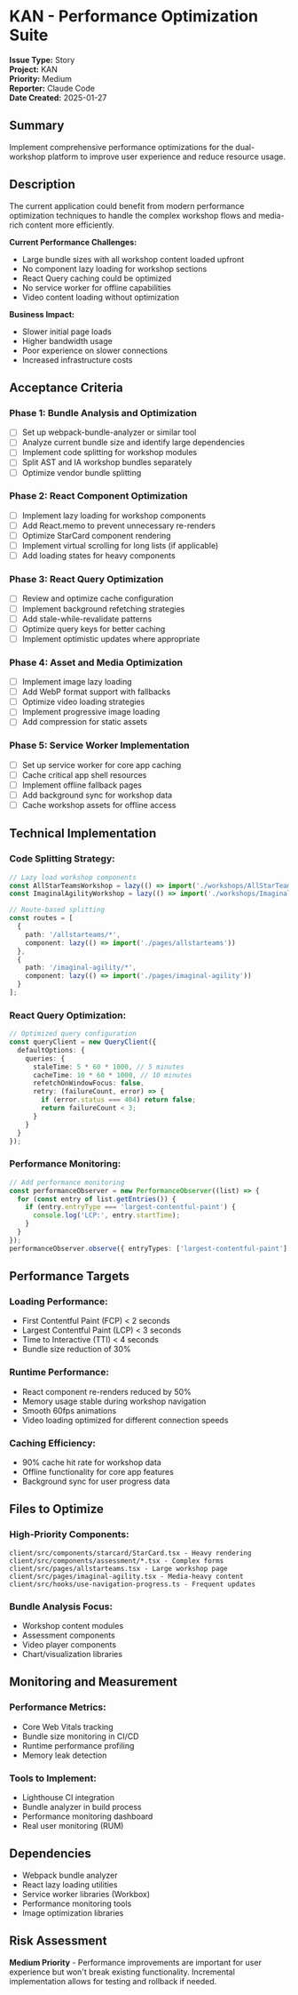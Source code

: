 # KAN - Performance Optimization Suite

**Issue Type:** Story  
**Project:** KAN  
**Priority:** Medium  
**Reporter:** Claude Code  
**Date Created:** 2025-01-27

## Summary
Implement comprehensive performance optimizations for the dual-workshop platform to improve user experience and reduce resource usage.

## Description
The current application could benefit from modern performance optimization techniques to handle the complex workshop flows and media-rich content more efficiently.

**Current Performance Challenges:**
- Large bundle sizes with all workshop content loaded upfront
- No component lazy loading for workshop sections
- React Query caching could be optimized
- No service worker for offline capabilities
- Video content loading without optimization

**Business Impact:**
- Slower initial page loads
- Higher bandwidth usage
- Poor experience on slower connections
- Increased infrastructure costs

## Acceptance Criteria

### Phase 1: Bundle Analysis and Optimization
- [ ] Set up webpack-bundle-analyzer or similar tool
- [ ] Analyze current bundle size and identify large dependencies
- [ ] Implement code splitting for workshop modules
- [ ] Split AST and IA workshop bundles separately
- [ ] Optimize vendor bundle splitting

### Phase 2: React Component Optimization
- [ ] Implement lazy loading for workshop components
- [ ] Add React.memo to prevent unnecessary re-renders
- [ ] Optimize StarCard component rendering
- [ ] Implement virtual scrolling for long lists (if applicable)
- [ ] Add loading states for heavy components

### Phase 3: React Query Optimization
- [ ] Review and optimize cache configuration
- [ ] Implement background refetching strategies
- [ ] Add stale-while-revalidate patterns
- [ ] Optimize query keys for better caching
- [ ] Implement optimistic updates where appropriate

### Phase 4: Asset and Media Optimization
- [ ] Implement image lazy loading
- [ ] Add WebP format support with fallbacks
- [ ] Optimize video loading strategies
- [ ] Implement progressive image loading
- [ ] Add compression for static assets

### Phase 5: Service Worker Implementation
- [ ] Set up service worker for core app caching
- [ ] Cache critical app shell resources
- [ ] Implement offline fallback pages
- [ ] Add background sync for workshop data
- [ ] Cache workshop assets for offline access

## Technical Implementation

### Code Splitting Strategy:
```typescript
// Lazy load workshop components
const AllStarTeamsWorkshop = lazy(() => import('./workshops/AllStarTeamsWorkshop'));
const ImaginalAgilityWorkshop = lazy(() => import('./workshops/ImaginalAgilityWorkshop'));

// Route-based splitting
const routes = [
  {
    path: '/allstarteams/*',
    component: lazy(() => import('./pages/allstarteams'))
  },
  {
    path: '/imaginal-agility/*', 
    component: lazy(() => import('./pages/imaginal-agility'))
  }
];
```

### React Query Optimization:
```typescript
// Optimized query configuration
const queryClient = new QueryClient({
  defaultOptions: {
    queries: {
      staleTime: 5 * 60 * 1000, // 5 minutes
      cacheTime: 10 * 60 * 1000, // 10 minutes
      refetchOnWindowFocus: false,
      retry: (failureCount, error) => {
        if (error.status === 404) return false;
        return failureCount < 3;
      }
    }
  }
});
```

### Performance Monitoring:
```typescript
// Add performance monitoring
const performanceObserver = new PerformanceObserver((list) => {
  for (const entry of list.getEntries()) {
    if (entry.entryType === 'largest-contentful-paint') {
      console.log('LCP:', entry.startTime);
    }
  }
});
performanceObserver.observe({ entryTypes: ['largest-contentful-paint'] });
```

## Performance Targets

### Loading Performance:
- First Contentful Paint (FCP) < 2 seconds
- Largest Contentful Paint (LCP) < 3 seconds
- Time to Interactive (TTI) < 4 seconds
- Bundle size reduction of 30%

### Runtime Performance:
- React component re-renders reduced by 50%
- Memory usage stable during workshop navigation
- Smooth 60fps animations
- Video loading optimized for different connection speeds

### Caching Efficiency:
- 90% cache hit rate for workshop data
- Offline functionality for core app features
- Background sync for user progress data

## Files to Optimize

### High-Priority Components:
```
client/src/components/starcard/StarCard.tsx - Heavy rendering
client/src/components/assessment/*.tsx - Complex forms
client/src/pages/allstarteams.tsx - Large workshop page
client/src/pages/imaginal-agility.tsx - Media-heavy content
client/src/hooks/use-navigation-progress.ts - Frequent updates
```

### Bundle Analysis Focus:
- Workshop content modules
- Assessment components
- Video player components
- Chart/visualization libraries

## Monitoring and Measurement

### Performance Metrics:
- Core Web Vitals tracking
- Bundle size monitoring in CI/CD
- Runtime performance profiling
- Memory leak detection

### Tools to Implement:
- Lighthouse CI integration
- Bundle analyzer in build process
- Performance monitoring dashboard
- Real user monitoring (RUM)

## Dependencies
- Webpack bundle analyzer
- React lazy loading utilities
- Service worker libraries (Workbox)
- Performance monitoring tools
- Image optimization libraries

## Risk Assessment
**Medium Priority** - Performance improvements are important for user experience but won't break existing functionality. Incremental implementation allows for testing and rollback if needed.